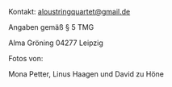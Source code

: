Kontakt: aloustringquartet@gmail.de

Angaben gemäß § 5 TMG

Alma Gröning
04277 Leipzig

Fotos von:

Mona Petter, Linus Haagen und David zu Höne
